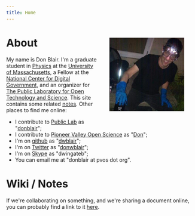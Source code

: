 ```yaml
---
title: Home
---
```

<!---
![Haskell logo](/media/experiments.jpg)
-->
<div style="float: right; padding: 2em;">
  <img src="/media/gloves.jpg" style="width: 200px;"/>
</div>

# About

My name is Don Blair. I'm a graduate student in [Physics](http://www.physics.umass.edu/) at the [University of Massachusetts](http://www.umass.edu), a Fellow at the [National Center for Digital Government](http://www.umass.edu/digitalcenter/), and an organizer for [The Public Laboratory for Open Technology and Science](http://publiclaboratory.org).  This site contains some related [notes](notes.html). Other places to find me online:

- I contribute to [Public Lab](http://publiclaboratory.org) as "[donblair](http://publiclaboratory.org/people/donblair)";
- I contribute to [Pioneer Valley Open Science](http://pvos.org) as "[Don](http://pvos.cc/?author=5)";
- I'm on [github](http://github.com) as "[dwblair](http://github.com/dwblair)";
- I'm on [Twitter](http://twitter.com) as "[donwblair](http://twitter.com/donwblair)";
- I'm on [Skype](http://skype.com) as "dwingateb";
- You can email me at "donblair at pvos dot org".

# Wiki / Notes

If we're collaborating on something, and we're sharing a document online, you can probably find a link to it [here](https://github.com/dwblair/dwblair.github.com/wiki).

<!---
### Recent Photos

<object width="400" height="300"> <param name="flashvars" value="offsite=true&lang=en-us&page_show_url=%2Fphotos%2F80184146%40N06%2Fshow%2F&page_show_back_url=%2Fphotos%2F80184146%40N06%2F&user_id=80184146@N06&jump_to="></param> <param name="movie" value="http://www.flickr.com/apps/slideshow/show.swf?v=122138"></param> <param name="allowFullScreen" value="true"></param><embed type="application/x-shockwave-flash" src="http://www.flickr.com/apps/slideshow/show.swf?v=122138" allowFullScreen="true" flashvars="offsite=true&lang=en-us&page_show_url=%2Fphotos%2F80184146%40N06%2Fshow%2F&page_show_back_url=%2Fphotos%2F80184146%40N06%2F&user_id=80184146@N06&jump_to=" width="500" height="375"></embed></object>
-->
